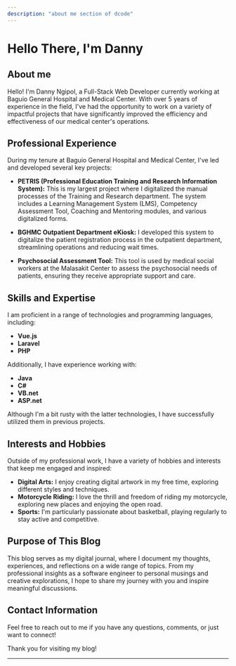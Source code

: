 ```yaml
---
description: "about me section of dcode"
---
```


# Hello There, I'm Danny

## About me

Hello! I'm Danny Ngipol, a Full-Stack Web Developer currently working at Baguio General Hospital and Medical Center. With over 5 years of experience in the field, I've had the opportunity to work on a variety of impactful projects that have significantly improved the efficiency and effectiveness of our medical center's operations.

## Professional Experience

During my tenure at Baguio General Hospital and Medical Center, I've led and developed several key projects:

-   **PETRIS (Professional Education Training and Research Information System):** This is my largest project where I digitalized the manual processes of the Training and Research department. The system includes a Learning Management System (LMS), Competency Assessment Tool, Coaching and Mentoring modules, and various digitalized forms.

-   **BGHMC Outpatient Department eKiosk:** I developed this system to digitalize the patient registration process in the outpatient department, streamlining operations and reducing wait times.

-   **Psychosocial Assessment Tool:** This tool is used by medical social workers at the Malasakit Center to assess the psychosocial needs of patients, ensuring they receive appropriate support and care.

## Skills and Expertise

I am proficient in a range of technologies and programming languages, including:

-   **Vue.js**
-   **Laravel**
-   **PHP**

Additionally, I have experience working with:

-   **Java**
-   **C#**
-   **VB.net**
-   **ASP.net**

Although I'm a bit rusty with the latter technologies, I have successfully utilized them in previous projects.

## Interests and Hobbies

Outside of my professional work, I have a variety of hobbies and interests that keep me engaged and inspired:

-   **Digital Arts:** I enjoy creating digital artwork in my free time, exploring different styles and techniques.
-   **Motorcycle Riding:** I love the thrill and freedom of riding my motorcycle, exploring new places and enjoying the open road.
-   **Sports:** I'm particularly passionate about basketball, playing regularly to stay active and competitive.

## Purpose of This Blog

This blog serves as my digital journal, where I document my thoughts, experiences, and reflections on a wide range of topics. From my professional insights as a software engineer to personal musings and creative explorations, I hope to share my journey with you and inspire meaningful discussions.

## Contact Information

Feel free to reach out to me if you have any questions, comments, or just want to connect!

Thank you for visiting my blog!

---
